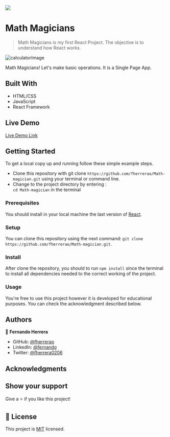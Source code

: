 ![](https://img.shields.io/badge/Microverse-blueviolet)

# Math Magicians

> Math Magicians is my first React Project. The objective is to understand how React works. 
> 
![calculatorImage](https://user-images.githubusercontent.com/91301423/153205643-cc65174b-3d9a-43e2-81bf-d66c85312fea.png)


Math Magicians! Let's make basic operations. It is a Single Page App.

## Built With

- HTML/CSS
- JavaScript
- React Framework

## Live Demo

[Live Demo Link]()


## Getting Started

To get a local copy up and running follow these simple example steps.

- Clone this repository with git clone `https://github.com/fherrerao/Math-magician.git` using your terminal or command line.
- Change to the project directory by entering : <br>
`cd Math-magician` in the terminal

### Prerequisites

You should install in your local machine the last version of [React](https://en.reactjs.org/).

### Setup

You can clone this repository using the next command: `git clone https://github.com/fherrerao/Math-magician.git`.

### Install

After clone the repository, you should to run `npm install` since the terminal to install all dependencies needed to the correct working of the project.
   
### Usage

You're free to use this project however it is developed for educational purposes. You can check the acknowledgment described below.

## Authors

👤 **Fernando Herrera**

- GitHub: [@fherrerao](https://github.com/fherrerao)
- LinkedIn: [@fernando](https://www.linkedin.com/in/fernando-herrera-25a6361b2/)
- Twitter: [@fherrera0206](https://twitter.com/fherrera0206)

## Acknowledgments

## Show your support

Give a ⭐️ if you like this project!

## 📝 License

This project is [MIT](./MIT.md) licensed.
